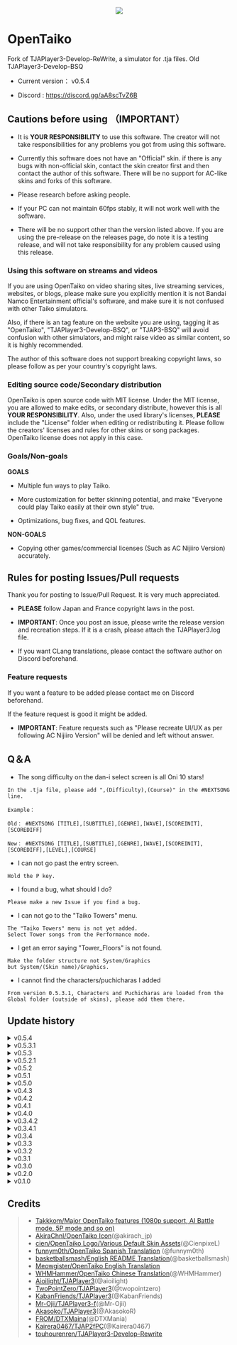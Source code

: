 <p align="center">
  <img src="https://user-images.githubusercontent.com/58159635/140600257-f712fc48-d09a-4a5e-a78d-e7c65ca19b80.png">
</p>

# OpenTaiko

Fork of TJAPlayer3-Develop-ReWrite, a simulator for .tja files.
Old TJAPlayer3-Develop-BSQ

- Current version： v0.5.4

- Discord : https://discord.gg/aA8scTvZ6B

## Cautions before using （IMPORTANT）

- It is **YOUR RESPONSIBILITY** to use this software. The creator will not take responsibilities for any problems you got from using this software.

- Currently this software does not have an "Official" skin. if there is any bugs with non-official skin, contact the skin creator first and then contact the author of this software. There will be no support for AC-like skins and forks of this software.

- Please research before asking people.

- If your PC can not maintain 60fps stably, it will not work well with the software.

- There will be no support other than the version listed above. If you are using the pre-release on the releases page, do note it is a testing release, and will not take responsibility for any problem caused using this release.

### Using this software on streams and videos

If you are using OpenTaiko on video sharing sites, live streaming services, websites, or blogs, please make sure you explicitly mention it is not Bandai Namco Entertainment official's software, and make sure it is not confused with other Taiko simulators.

Also, if there is an tag feature on the website you are using, tagging it as "OpenTaiko", "TJAPlayer3-Develop-BSQ", or "TJAP3-BSQ" will avoid confusion with other simulators, and might raise video as similar content, so it is highly recommended.

The author of this software does not support breaking copyright laws, so please follow as per your country's copyright laws.

### Editing source code/Secondary distribution

OpenTaiko is open source code with MIT license.
Under the MIT license, you are allowed to make edits, or secondary distribute, however this is all **YOUR RESPONSIBILITY**.
Also, under the used library's licenses, **PLEASE** include the "License" folder when editing or redistributing it.
Please follow the creators' licenses and rules for other skins or song packages.
OpenTaiko license does not apply in this case.

### Goals/Non-goals

**GOALS**

- Multiple fun ways to play Taiko.

- More customization for better skinning potential, and make "Everyone could play Taiko easily at their own style" true.

- Optimizations, bug fixes, and QOL features.

**NON-GOALS**

- Copying other games/commercial licenses (Such as AC Nijiiro Version) accurately.

## Rules for posting Issues/Pull requests

Thank you for posting to Issue/Pull Request. It is very much appreciated.

- **PLEASE** follow Japan and France copyright laws in the post.

- **IMPORTANT**: Once you post an issue, please write the release version and recreation steps. If it is a crash, please attach the TJAPlayer3.log file.

- If you want CLang translations, please contact the software author on Discord beforehand.

### Feature requests

If you want a feature to be added please contact me on Discord beforehand.

If the feature request is good it might be added.

- **IMPORTANT**: Feature requests such as "Please recreate UI/UX as per following AC Nijiiro Version" will be denied and left without answer.

## Q＆A

- The song difficulty on the dan-i select screen is all Oni 10 stars!

```
In the .tja file, please add ",(Difficulty),(Course)" in the #NEXTSONG line.

Example：

Old： #NEXTSONG [TITLE],[SUBTITLE],[GENRE],[WAVE],[SCOREINIT],[SCOREDIFF]

New： #NEXTSONG [TITLE],[SUBTITLE],[GENRE],[WAVE],[SCOREINIT],[SCOREDIFF],[LEVEL],[COURSE]
```

- I can not go past the entry screen.

```
Hold the P key.
```

- I found a bug, what should I do?

```
Please make a new Issue if you find a bug.
```

- I can not go to the "Taiko Towers" menu.

```
The "Taiko Towers" menu is not yet added.
Select Tower songs from the Performance mode.
```

- I get an error saying "Tower_Floors" is not found.

```
Make the folder structure not System/Graphics
but System/(Skin name)/Graphics.
```

- I cannot find the characters/puchicharas I added

```
From version 0.5.3.1, Characters and Puchicharas are loaded from the Global folder (outside of skins), please add them there.
```

## Update history

<details>
	<summary>v0.5.4</summary>

	- Fix multiple bugs

	- Online chart downloading via the Online Lounge

  - Voice support for characters and puchicharas

  - Multiple in-game hitsounds support

  - Context box for Random song select

  - Konga gamemode

  - PREIMAGE metadata support

  - Rework of in-game modifiers and modicons

  - Purple notes (G), Bomb notes (C) and fix Joined notes (A and B) and ADLIBs (F)

</details>

<details>
	<summary>v0.5.3.1</summary>

	- Fix multiple bugs

	- Global characters and puchicharas

	- Permanent recently played songs folder

	- Easy/Normal timing zones

	- Characters on menus and result screens

	- Song search by difficulty feature

</details>

<details>
	<summary>v0.5.3</summary>

	- Fix multiple bugs

	- 1st version of the Dan result screen

	- Dan chart supporting any count of songs

	- Support of 2P Side

	- Major 2P update (Please check discord for more details about it)

	- Dan charts are now also selectable from the Taiko mode song select screen

	- Add Modals

	- 1st unlockables update

	- Add Favorite songs folder

	- Add Database files (Name and Author names for Characters and Puchichara)

	- Chinese language support (WHMHammer)

	- Remove SlimDX dependencies (Mr Ojii)

	- Add SimpleStyle skin (feat. cien)

	- Automatically generated unique ID addition for each song

	- Fix Discord RPC

	- Fix several config options issues (l1m0n3)

</details>

<details>
	<summary>v0.5.2.1</summary>

	- Fix multiple bugs

	- Add multiple levels of AI in addition of Auto

	- Add Global offset

	- Replace AUTO ROLL by Rolls speed

</details>

<details>
	<summary>v0.5.2</summary>

	- Taiko Heya features

	- Custom nameplates and character feature

	- Make medals obtainable

	- Make dan-i title unlockable

	- Add multiple step textures

	- Add Spanish translation (funnym0th)

	- Add "Random option"

	- UX/UI improvements

	- Fast song loading

	- Fix branched charts

</details>

<details>
	<summary>v0.5.1</summary>

	- Add animations to dan-i dojo

	- Add game end screen and icons

	- Bug fix

	- Multiple language support

	- UI improvements

	- Multiple layouts of song select screen

</details>

<details>
	<summary>v0.5.0</summary>

	- Taiko Tower features (Background+Result screen backbone)

	- "TOWERTYPE" in Tower charts (USe multiple skins for playing Towercharts)

	- Add accuracy exam in dan-i dojo

	- Add "#BOXCOLOR", "#BOXTYPE", "#BGCOLOR", "#BGTYPE", "#BOXCHARA in box.def

</details>

<details>
	<summary>v0.4.3</summary>

	- Add Taiko Tower (Gameplay)

</details>

<details>
	<summary>v0.4.2</summary>

	- Fix multiple bug and crash on song select screen

	- Fix COURSE:Tower crashes, however Taiko Tower menu, LIFE management, and result screen is not implemented yet.

</details>

<details>
	<summary>v0.4.1</summary>

	- Fix multiple bug and crashes on song select screen

</details>

<details>
	<summary>v0.4.0</summary>

	- EXAM5, 6, 7 implementation

	- Fix crash with EXAM numbers having spaces between

	- Better code structuring on Dan-i dojo

</details>

<details>
	<summary>v0.3.4.2</summary>

	- Add petit-chara on Dan-i select screen

</details>

<details>
	<summary>v0.3.4.1</summary>

	- Fix bug with Mob animation speed

</details>

<details>
	<summary>v0.3.4</summary>

	- Save dan-i dojo results

	- Add achievement plate on dan-i select screen

</details>

<details>
	<summary>v0.3.3</summary>

	- Fix dan-i dojo gauge appearance

	- Add backbone for dan-i dojo result screen

</details>

<details>
	<summary>v0.3.2</summary>

	- Fix results saving multiple time

</details>

<details>
	<summary>v0.3.1</summary>

	- Fix P2 scorerank not showing

</details>

<details>
	<summary>v0.3.0</summary>

	- Show petit-chara in menu

	- In Nameplate.json file players could select petit-chara separately

</details>

<details>
	<summary>v0.2.0</summary>

	- Fix song select screen bug

	- Fix main menu bugs

</details>

<details>
	<summary>v0.1.0</summary>

	- Result screen animation

</details>

## Credits

> * [Takkkom/Major OpenTaiko features (1080p support, AI Battle mode, 5P mode and so on)](https://github.com/Takkkom)
> * [AkiraChnl/OpenTaiko Icon](https://github.com/AkiraChnl)(@akirach_jp)
> * [cien/OpenTaiko Logo/Various Default Skin Assets](https://twitter.com/CienpixeL)(@CienpixeL)
> * [funnym0th/OpenTaiko Spanish Translation](https://github.com/funnym0th) (@funnym0th)
> * [basketballsmash/English README Translation](https://twitter.com/basketballsmash)(@basketballsmash)
> * [Meowgister/OpenTaiko English Translation](https://www.youtube.com/channel/UCDi5puZaJLMUA6OgIAb7rmQ)
> * [WHMHammer/OpenTaiko Chinese Translation](https://github.com/whmhammer)(@WHMHammer)
> * [Aioilight/TJAPlayer3](https://github.com/aioilight/TJAPlayer3)(@aioilight)
> * [TwoPointZero/TJAPlayer3](https://github.com/twopointzero/TJAPlayer3)(@twopointzero)
> * [KabanFriends/TJAPlayer3](https://github.com/KabanFriends/TJAPlayer3/tree/features)(@KabanFriends)
> * [Mr-Ojii/TJAPlayer3-f](https://github.com/Mr-Ojii/TJAPlayer3-f)(@Mr-Ojii)
> * [Akasoko/TJAPlayer3](https://github.com/Akasoko-Master/TJAPlayer3)(@AkasokoR)
> * [FROM/DTXMaina](https://github.com/DTXMania)(@DTXMania)
> * [Kairera0467/TJAP2fPC](https://github.com/kairera0467/TJAP2fPC)(@Kairera0467)
> * [touhourenren/TJAPlayer3-Develop-Rewrite](https://github.com/touhourenren)
